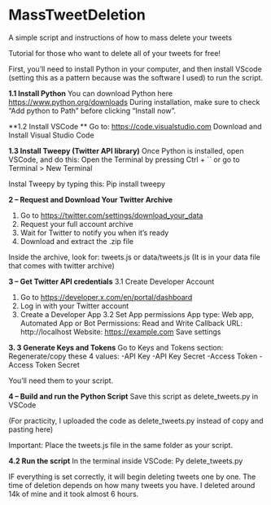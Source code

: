 # MassTweetDeletion
A simple script and instructions of how to mass delete your tweets

Tutorial for those who want to delete all of your tweets for free!

First, you’ll need to install Python in your computer, and then install VScode (setting this as a pattern because was the software I used) to run the script.

**1.1 Install Python**
You can download Python here
https://www.python.org/downloads
During installation, make sure to check “Add python to Path” before clicking “Install now”.

**1.2 Install VSCode **
Go to: https://code.visualstudio.com
Download and Install Visual Studio Code

**1.3 Install Tweepy (Twitter API library)**
Once Python is installed, open VSCode, and do this:
Open the Terminal by pressing Ctrl + `` or go to Terminal > New Terminal

Instal Tweepy by typing this:
Pip install tweepy

**2 – Request and Download Your Twitter Archive**
1.	Go to https://twitter.com/settings/download_your_data
2.	Request your full account archive
3.	Wait for Twitter to notify you when it’s ready
4.	Download and extract the .zip file

Inside the archive, look for:
tweets.js or data/tweets.js (It is in your data file that comes with twitter archive)

**3 – Get Twitter API credentials**
3.1 Create Developer Account
1. Go to https://developer.x.com/en/portal/dashboard
2. Log in with your Twitter account
3. Create a Developer App
3.2 Set App permissions
App type: Web app, Automated App or Bot
Permissions: Read and Write
Callback URL: http://localhost
Website: https://example.com
Save settings

**3. 3 Generate Keys and Tokens**
Go to Keys and Tokens section:
Regenerate/copy these 4 values:
-API Key
-API Key Secret
-Access Token
-Access Token Secret

You’ll need them to your script.

**4 – Build and run the Python Script**
Save this script as delete_tweets.py in VSCode

(For practicity, I uploaded the code as delete_tweets.py instead of copy and pasting here)

Important: Place the tweets.js file in the same folder as your script.


**4.2	Run the script**
In the terminal inside VSCode:
Py delete_tweets.py

IF everything is set correctly, it will begin deleting tweets one by one.
The time of deletion depends on how many tweets you have. I deleted around 14k of mine and it took almost 6 hours.
